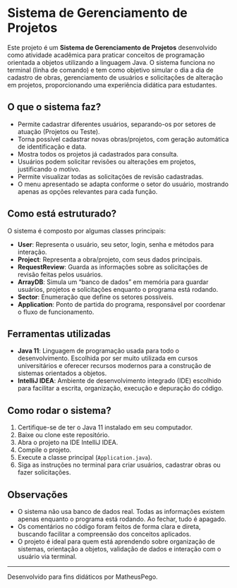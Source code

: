 # Sistema de Gerenciamento de Projetos

Este projeto é um **Sistema de Gerenciamento de Projetos** desenvolvido como atividade acadêmica para praticar conceitos de programação orientada a objetos utilizando a linguagem Java. O sistema funciona no terminal (linha de comando) e tem como objetivo simular o dia a dia de cadastro de obras, gerenciamento de usuários e solicitações de alteração em projetos, proporcionando uma experiência didática para estudantes.

## O que o sistema faz?

- Permite cadastrar diferentes usuários, separando-os por setores de atuação (Projetos ou Teste).
- Torna possível cadastrar novas obras/projetos, com geração automática de identificação e data.
- Mostra todos os projetos já cadastrados para consulta.
- Usuários podem solicitar revisões ou alterações em projetos, justificando o motivo.
- Permite visualizar todas as solicitações de revisão cadastradas.
- O menu apresentado se adapta conforme o setor do usuário, mostrando apenas as opções relevantes para cada função.

## Como está estruturado?

O sistema é composto por algumas classes principais:

- **User**: Representa o usuário, seu setor, login, senha e métodos para interação.
- **Project**: Representa a obra/projeto, com seus dados principais.
- **RequestReview**: Guarda as informações sobre as solicitações de revisão feitas pelos usuários.
- **ArrayDB**: Simula um “banco de dados” em memória para guardar usuários, projetos e solicitações enquanto o programa está rodando.
- **Sector**: Enumeração que define os setores possíveis.
- **Application**: Ponto de partida do programa, responsável por coordenar o fluxo de funcionamento.

## Ferramentas utilizadas

- **Java 11**: Linguagem de programação usada para todo o desenvolvimento. Escolhida por ser muito utilizada em cursos universitários e oferecer recursos modernos para a construção de sistemas orientados a objetos.
- **IntelliJ IDEA**: Ambiente de desenvolvimento integrado (IDE) escolhido para facilitar a escrita, organização, execução e depuração do código.

## Como rodar o sistema?

1. Certifique-se de ter o Java 11 instalado em seu computador.
2. Baixe ou clone este repositório.
3. Abra o projeto na IDE IntelliJ IDEA.
4. Compile o projeto.
5. Execute a classe principal (`Application.java`).
6. Siga as instruções no terminal para criar usuários, cadastrar obras ou fazer solicitações.

## Observações

- O sistema não usa banco de dados real. Todas as informações existem apenas enquanto o programa está rodando. Ao fechar, tudo é apagado.
- Os comentários no código foram feitos de forma clara e direta, buscando facilitar a compreensão dos conceitos aplicados.
- O projeto é ideal para quem está aprendendo sobre organização de sistemas, orientação a objetos, validação de dados e interação com o usuário via terminal.

---

Desenvolvido para fins didáticos por MatheusPego.

